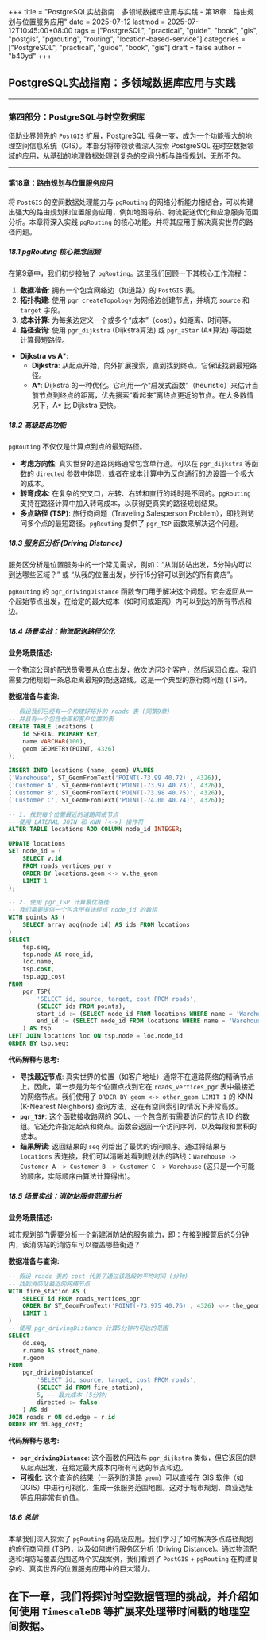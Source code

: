 +++
title = "PostgreSQL实战指南：多领域数据库应用与实践 - 第18章：路由规划与位置服务应用"
date = 2025-07-12
lastmod = 2025-07-12T10:45:00+08:00
tags = ["PostgreSQL", "practical", "guide", "book", "gis", "postgis", "pgrouting", "routing", "location-based-service"]
categories = ["PostgreSQL", "practical", "guide", "book", "gis"]
draft = false
author = "b40yd"
+++

## PostgreSQL实战指南：多领域数据库应用与实践

-----

### 第四部分：PostgreSQL与时空数据库

借助业界领先的 `PostGIS` 扩展，PostgreSQL 摇身一变，成为一个功能强大的地理空间信息系统（GIS）。本部分将带领读者深入探索 PostgreSQL 在时空数据领域的应用，从基础的地理数据处理到复杂的空间分析与路径规划，无所不包。

-----

#### 第18章：路由规划与位置服务应用

将 `PostGIS` 的空间数据处理能力与 `pgRouting` 的网络分析能力相结合，可以构建出强大的路由规划和位置服务应用，例如地图导航、物流配送优化和应急服务范围分析。本章将深入实践 `pgRouting` 的核心功能，并将其应用于解决真实世界的路径问题。

##### 18.1 pgRouting 核心概念回顾

在第9章中，我们初步接触了 `pgRouting`。这里我们回顾一下其核心工作流程：
1.  **数据准备**: 拥有一个包含网络边（如道路）的 `PostGIS` 表。
2.  **拓扑构建**: 使用 `pgr_createTopology` 为网络边创建节点，并填充 `source` 和 `target` 字段。
3.  **成本计算**: 为每条边定义一个或多个“成本”（cost），如距离、时间等。
4.  **路径查询**: 使用 `pgr_dijkstra` (Dijkstra算法) 或 `pgr_aStar` (A*算法) 等函数计算最短路径。

- **Dijkstra vs A***:
    - **Dijkstra**: 从起点开始，向外扩展搜索，直到找到终点。它保证找到最短路径。
    - **A***: Dijkstra 的一种优化。它利用一个“启发式函数”（heuristic）来估计当前节点到终点的距离，优先搜索“看起来”离终点更近的节点。在大多数情况下，A* 比 Dijkstra 更快。

##### 18.2 高级路由功能

`pgRouting` 不仅仅是计算点到点的最短路径。

- **考虑方向性**: 真实世界的道路网络通常包含单行道。可以在 `pgr_dijkstra` 等函数的 `directed` 参数中体现，或者在成本计算中为反向通行的边设置一个极大的成本。
- **转弯成本**: 在复杂的交叉口，左转、右转和直行的耗时是不同的。`pgRouting` 支持在路径计算中加入转弯成本，以获得更真实的路径规划结果。
- **多点路径 (TSP)**: 旅行商问题（Traveling Salesperson Problem），即找到访问多个点的最短路径。`pgRouting` 提供了 `pgr_TSP` 函数来解决这个问题。

##### 18.3 服务区分析 (Driving Distance)

服务区分析是位置服务中的一个常见需求，例如：“从消防站出发，5分钟内可以到达哪些区域？” 或 “从我的位置出发，步行15分钟可以到达的所有商店”。

`pgRouting` 的 `pgr_drivingDistance` 函数专门用于解决这个问题。它会返回从一个起始节点出发，在给定的最大成本（如时间或距离）内可以到达的所有节点和边。

##### 18.4 场景实战：物流配送路径优化

**业务场景描述:**

一个物流公司的配送员需要从仓库出发，依次访问3个客户，然后返回仓库。我们需要为他规划一条总距离最短的配送路线。这是一个典型的旅行商问题 (TSP)。

**数据准备与查询:**

```sql
-- 假设我们已经有一个构建好拓扑的 roads 表 (同第9章)
-- 并且有一个包含仓库和客户位置的表
CREATE TABLE locations (
    id SERIAL PRIMARY KEY,
    name VARCHAR(100),
    geom GEOMETRY(POINT, 4326)
);

INSERT INTO locations (name, geom) VALUES
('Warehouse', ST_GeomFromText('POINT(-73.99 40.72)', 4326)),
('Customer A', ST_GeomFromText('POINT(-73.97 40.73)', 4326)),
('Customer B', ST_GeomFromText('POINT(-73.98 40.75)', 4326)),
('Customer C', ST_GeomFromText('POINT(-74.00 40.74)', 4326));

-- 1. 找到每个位置最近的道路网络节点
-- 使用 LATERAL JOIN 和 KNN (<->) 操作符
ALTER TABLE locations ADD COLUMN node_id INTEGER;

UPDATE locations
SET node_id = (
    SELECT v.id
    FROM roads_vertices_pgr v
    ORDER BY locations.geom <-> v.the_geom
    LIMIT 1
);

-- 2. 使用 pgr_TSP 计算最优路径
-- 我们需要提供一个包含所有途经点 node_id 的数组
WITH points AS (
    SELECT array_agg(node_id) AS ids FROM locations
)
SELECT
    tsp.seq,
    tsp.node AS node_id,
    loc.name,
    tsp.cost,
    tsp.agg_cost
FROM
    pgr_TSP(
        'SELECT id, source, target, cost FROM roads',
        (SELECT ids FROM points),
        start_id := (SELECT node_id FROM locations WHERE name = 'Warehouse'),
        end_id := (SELECT node_id FROM locations WHERE name = 'Warehouse')
    ) AS tsp
LEFT JOIN locations loc ON tsp.node = loc.node_id
ORDER BY tsp.seq;
```

**代码解释与思考:**

- **寻找最近节点**: 真实世界的位置（如客户地址）通常不在道路网络的精确节点上。因此，第一步是为每个位置点找到它在 `roads_vertices_pgr` 表中最接近的网络节点。我们使用了 `ORDER BY geom <-> other_geom LIMIT 1` 的 KNN (K-Nearest Neighbors) 查询方法，这在有空间索引的情况下非常高效。
- **`pgr_TSP`**: 这个函数接收路网的 SQL、一个包含所有需要访问的节点 ID 的数组。它还允许指定起点和终点。函数会返回一个访问序列，以及每段和累积的成本。
- **结果解读**: 返回结果的 `seq` 列给出了最优的访问顺序。通过将结果与 `locations` 表连接，我们可以清晰地看到规划出的路线：`Warehouse -> Customer A -> Customer B -> Customer C -> Warehouse` (这只是一个可能的顺序，实际顺序由算法计算得出)。

##### 18.5 场景实战：消防站服务范围分析

**业务场景描述:**

城市规划部门需要分析一个新建消防站的服务能力，即：在接到报警后的5分钟内，该消防站的消防车可以覆盖哪些街道？

**数据准备与查询:**

```sql
-- 假设 roads 表的 cost 代表了通过该路段的平均时间 (分钟)
-- 找到消防站最近的网络节点
WITH fire_station AS (
    SELECT id FROM roads_vertices_pgr
    ORDER BY ST_GeomFromText('POINT(-73.975 40.76)', 4326) <-> the_geom
    LIMIT 1
)
-- 使用 pgr_drivingDistance 计算5分钟内可达的范围
SELECT
    dd.seq,
    r.name AS street_name,
    r.geom
FROM
    pgr_drivingDistance(
        'SELECT id, source, target, cost FROM roads',
        (SELECT id FROM fire_station),
        5, -- 最大成本 (5分钟)
        directed := false
    ) AS dd
JOIN roads r ON dd.edge = r.id
ORDER BY dd.agg_cost;
```

**代码解释与思考:**

- **`pgr_drivingDistance`**: 这个函数的用法与 `pgr_dijkstra` 类似，但它返回的是从起点出发，在给定最大成本内所有可达的节点和边。
- **可视化**: 这个查询的结果（一系列的道路 `geom`）可以直接在 GIS 软件（如 QGIS）中进行可视化，生成一张服务范围地图。这对于城市规划、商业选址等应用非常有价值。

##### 18.6 总结

本章我们深入探索了 `pgRouting` 的高级应用。我们学习了如何解决多点路径规划的旅行商问题 (TSP)，以及如何进行服务区分析 (Driving Distance)。通过物流配送和消防站覆盖范围这两个实战案例，我们看到了 `PostGIS` + `pgRouting` 在构建复杂的、真实世界的位置服务应用中的巨大潜力。

在下一章，我们将探讨时空数据管理的挑战，并介绍如何使用 `TimescaleDB` 等扩展来处理带时间戳的地理空间数据。
-----
